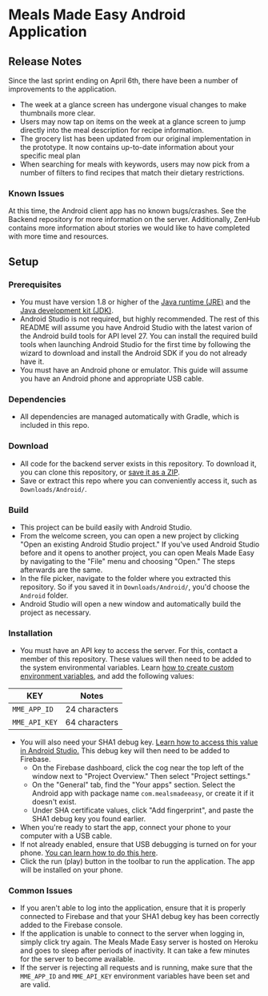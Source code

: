 # Meals Made Easy Android Application

## Release Notes
Since the last sprint ending on April 6th, there have been a number of improvements to the application.
 - The week at a glance screen has undergone visual changes to make thumbnails more clear.
 - Users may now tap on items on the week at a glance screen to jump directly into the meal description for recipe information.
 - The grocery list has been updated from our original implementation in the prototype. It now contains up-to-date information about your specific meal plan
 - When searching for meals with keywords, users may now pick from a number of filters to find recipes that match their dietary restrictions.
 
### Known Issues
At this time, the Android client app has no known bugs/crashes. See the Backend repository for more information on the server. Additionally, ZenHub contains more information about stories we would like to have completed with more time and resources.

## Setup
### Prerequisites
 - You must have version 1.8 or higher of the [Java runtime (JRE)](http://www.oracle.com/technetwork/java/javase/downloads/jre8-downloads-2133155.html) and the [Java development kit (JDK)](http://www.oracle.com/technetwork/java/javase/downloads/jdk8-downloads-2133151.html).
 - Android Studio is not required, but highly recommended. The rest of this README will assume you have Android Studio with the latest varion of the Android build tools for API level 27. You can install the required build tools when launching Android Studio for the first time by following the wizard to download and install the Android SDK if you do not already have it.
 - You must have an Android phone or emulator. This guide will assume you have an Android phone and appropriate USB cable.

### Dependencies
 - All dependencies are managed automatically with Gradle, which is included in this repo.

### Download
 - All code for the backend server exists in this repository. To download it, you can clone this repository, or [save it as a ZIP](https://github.com/MealsMadeEasy/Android/archive/master.zip).
 - Save or extract this repo where you can conveniently access it, such as `Downloads/Android/`.

### Build
 - This project can be build easily with Android Studio.
 - From the welcome screen, you can open a new project by clicking "Open an existing Android Studio project." If you've used Android Studio before and it opens to another project, you can open Meals Made Easy by navigating to the "File" menu and choosing "Open." The steps afterwards are the same.
 - In the file picker, navigate to the folder where you extracted this repository. So if you saved it in `Downloads/Android/`, you'd choose the `Android` folder.
 - Android Studio will open a new window and automatically build the project as necessary.

### Installation
 - You must have an API key to access the server. For this, contact a member of this repository. These values will then need to be added to the system environmental variables. Learn [how to create custom environment variables](https://www.schrodinger.com/kb/1842), and add the following values:
 
 | KEY           | Notes         |
 | ------------- | ------------- |
 | `MME_APP_ID`  | 24 characters |
 | `MME_API_KEY` | 64 characters |
 
 - You will also need your SHA1 debug key. [Learn how to access this value in Android Studio.](https://stackoverflow.com/questions/27609442/how-to-get-the-sha-1-fingerprint-certificate-in-android-studio-for-debug-mode) This debug key will then need to be added to Firebase.
   - On the Firebase dashboard, click the cog near the top left of the window next to "Project Overview." Then select "Project settings."
   - On the "General" tab, find the "Your apps" section. Select the Android app with package name `com.mealsmadeeasy`, or create it if it doesn't exist.
   - Under SHA certificate values, click "Add fingerprint", and paste the SHA1 debug key you found earlier.
- When you're ready to start the app, connect your phone to your computer with a USB cable.
- If not already enabled, ensure that USB debugging is turned on for your phone. [You can learn how to do this here](https://www.howtogeek.com/129728/how-to-access-the-developer-options-menu-and-enable-usb-debugging-on-android-4.2/).
- Click the run (play) button in the toolbar to run the application. The app will be installed on your phone.

### Common Issues
 - If you aren't able to log into the application, ensure that it is properly connected to Firebase and that your SHA1 debug key has been correctly added to the Firebase console.
 - If the application is unable to connect to the server when logging in, simply click try again. The Meals Made Easy server is hosted on Heroku and goes to sleep after periods of inactivity. It can take a few minutes for the server to become available.
 - If the server is rejecting all requests and is running, make sure that the `MME_APP_ID` and `MME_API_KEY` environment variables have been set and are valid.
